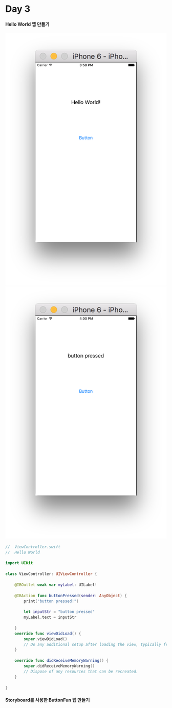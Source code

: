 # Day 3

#### Hello World 앱 만들기

![](HelloWorld01.png)![](HelloWorld02.png)

```Swift
//  ViewController.swift
//  Hello World

import UIKit

class ViewController: UIViewController {

    @IBOutlet weak var myLabel: UILabel!
    
    @IBAction func buttonPressed(sender: AnyObject) {
        print("button pressed!")
        
        let inputStr = "button pressed"
        myLabel.text = inputStr
    
    }
    override func viewDidLoad() {
        super.viewDidLoad()
        // Do any additional setup after loading the view, typically from a nib.
    }

    override func didReceiveMemoryWarning() {
        super.didReceiveMemoryWarning()
        // Dispose of any resources that can be recreated.
    }

}
```

#### Storyboard를 사용한 ButtonFun 앱 만들기

